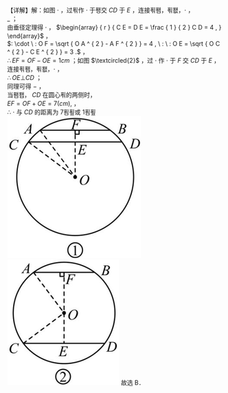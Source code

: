 【详解】解：如图 $\cdot$ ，过푂作 $\cdot$ 于퐹交 $C D$ 于 $E$ ，连接푂퐴，푂퐶，$\cdot$ ，  
$\_$ ；  
由垂径定理得 $\cdot$ ， $\begin{array} { r } { C E = D E = \frac { 1 } { 2 } C D = 4 , } \end{array}$ ，  
$: \cdot \ : O F = \sqrt { O A ^ { 2 } - A F ^ { 2 } } = 4 , \ : \ : O E = \sqrt { O C ^ { 2 } - C E ^ { 2 } } = 3 .$ ，  
$\therefore E F = O F - O E = 1 c m$ ；如图 $\textcircled{2}$ ，过 $\cdot$ 作 $\cdot$ 于 $F$ 交 $C D$ 于 $E$ ，连接푂퐴，푂퐶，$\cdot$ ，  
$\therefore O E \bot C D$ ；  
同理可得 $-$ ，  
当퐴퐵， $C D$ 在圆心푂的两侧时，  
$E F = O F + O E = 7 ( c m ) ,$ ，  
∴ $\cdot$ 与 $C D$ 的距离为 7푐푚或 1푐푚
![](<../../qs_image_DB/专题3-6__圆的综合（27类题型）（解析版）/ebfaa81eaa859c86c0afb9bad65f0d1759e5e3a4b4777cbda39693d95b887b0a.jpg>)
![](<../../qs_image_DB/专题3-6__圆的综合（27类题型）（解析版）/61bf01792fd9352067db1cd610b929076f7bebf8c2a4203b49c7259e2ad50be6.jpg>)
故选 B．
